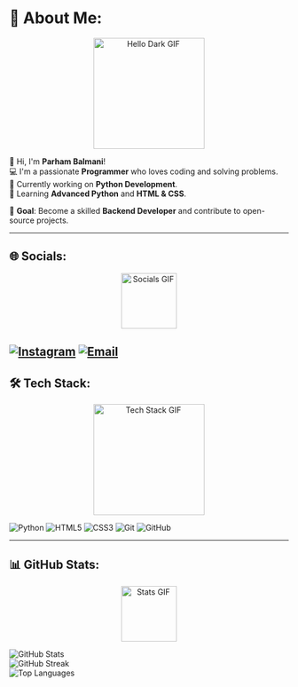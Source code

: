# 💫 About Me:
<div align="center">
  <img src="https://media.giphy.com/media/3o7aD2d7hy9ktXNDP2/giphy.gif" width="200" alt="Hello Dark GIF">
</div>

👋 Hi, I'm **Parham Balmani**!  
💻 I'm a passionate **Programmer** who loves coding and solving problems.  
🔭 Currently working on **Python Development**.  
🌱 Learning **Advanced Python** and **HTML & CSS**.  

🎯 **Goal**: Become a skilled **Backend Developer** and contribute to open-source projects.  

---

## 🌐 Socials:
<div align="center">
  <img src="https://media.giphy.com/media/LnQjpWaON8nhr21vNW/giphy.gif" width="100" alt="Socials GIF">
</div>

[![Instagram](https://img.shields.io/badge/Instagram-%23E4405F.svg?logo=Instagram&logoColor=white)](https://instagram.com/parhambalmani) 
[![Email](https://img.shields.io/badge/Email-D14836?logo=gmail&logoColor=white)](mailto:parhambalmani.dev@gmail.com)
---

## 🛠️ Tech Stack:
<div align="center">
  <img src="https://media.giphy.com/media/coxQHKASG60HrHtvkt/giphy.gif" width="200" alt="Tech Stack GIF">
</div>

![Python](https://img.shields.io/badge/python-3670A0?style=for-the-badge&logo=python&logoColor=ffdd54)
![HTML5](https://img.shields.io/badge/html5-%23E34F26.svg?style=for-the-badge&logo=html5&logoColor=white)
![CSS3](https://img.shields.io/badge/css3-%231572B6.svg?style=for-the-badge&logo=css3&logoColor=white)
![Git](https://img.shields.io/badge/git-%23F05033.svg?style=for-the-badge&logo=git&logoColor=white)
![GitHub](https://img.shields.io/badge/github-%23121011.svg?style=for-the-badge&logo=github&logoColor=white)

---

## 📊 GitHub Stats:
<div align="center">
  <img src="https://media.giphy.com/media/ZVik7pBtu9dNS/giphy.gif" width="100" alt="Stats GIF">
</div>

![GitHub Stats](https://github-readme-stats.vercel.app/api?username=ParhamBalmani&theme=dark&hide_border=false&include_all_commits=false&count_private=false)<br/>
![GitHub Streak](https://github-readme-streak-stats.herokuapp.com/?user=ParhamBalmani&theme=dark&hide_border=false)<br/>
![Top Languages](https://github-readme-stats.vercel.app/api/top-langs/?username=ParhamBalmani&theme=dark&hide_border=false&include_all_commits=false&count_private=false&layout=compact)